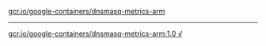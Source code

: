 [gcr.io/google-containers/dnsmasq-metrics-arm](https://hub.docker.com/r/anjia0532/google-containers.dnsmasq-metrics-arm/tags/) 

----
[gcr.io/google-containers/dnsmasq-metrics-arm:1.0 √](https://hub.docker.com/r/anjia0532/google-containers.dnsmasq-metrics-arm/tags/)

